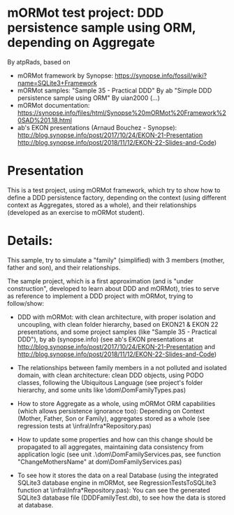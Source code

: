 mORMot test project: DDD persistence sample using ORM, depending on Aggregate
==============================================================

By atpRads, based on

- mORMot framework by Synopse: https://synopse.info/fossil/wiki?name=SQLite3+Framework
- mORMot samples:
    "Sample 35 - Practical DDD" By ab
    "Simple DDD persistence sample using ORM" By uian2000
    (...)
- mORMot documentation: 
    https://synopse.info/files/html/Synopse%20mORMot%20Framework%20SAD%201.18.html   
- ab's EKON presentations (Arnaud Bouchez - Synopse):
    http://blog.synopse.info/post/2017/10/24/EKON-21-Presentation
    http://blog.synopse.info/post/2018/11/12/EKON-22-Slides-and-Code)    

# Presentation

This is a test project, using mORMot framework, which try to show how to define a DDD persistence factory, depending on the context (using different context as Aggregates, stored as a whole), and their relationships (developed as an exercise to mORMot student).

# Details:
This sample, try to simulate a "family" (simplified) with 3 members (mother, father and son), and their relationships.

The sample project, which is a first approximation (and is "under construction", developed to learn about DDD and mORMot), tries to serve as reference to implement a DDD project with mORMot, trying to follow/show:

- DDD with mORMot: with clean architecture, with proper isolation and uncoupling, with clean folder hierarchy, based on EKON21 & EKON 22 presentations, and some project samples (like "Sample 35 - Practical DDD"), by ab (synopse.info)
(see ab's EKON presentations at http://blog.synopse.info/post/2017/10/24/EKON-21-Presentation and http://blog.synopse.info/post/2018/11/12/EKON-22-Slides-and-Code)

- The relationships between family members in a not polluted and isolated domain, with clean architecture: clean DDD objects, using PODO classes, following the Ubiquitous Language (see project's folder hierarchy, and some units like \dom\DomFamilyTypes.pas)

- How to store Aggregate as a whole, using mORMot ORM capabilities (which allows persistence ignorance too): Depending on Context (Mother, Father, Son or Family), aggregates stored as a whole (see regression tests at \infra\Infra*Repository.pas)

- How to update some properties and how can this change should be propagated to all aggregates, maintaining data consistency from application logic (see unit .\dom\DomFamilyServices.pas, see function "ChangeMothersName" at dom\DomFamilyServices.pas)

- To see how it stores the data on a real Database (using the integrated SQLite3 database engine in mORMot, see RegressionTestsToSQLite3 function at \infra\Infra*Repository.pas): You can see the generated SQLite3 database file (DDDFamilyTest.db), to see how the data is stored at database.


